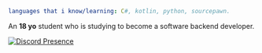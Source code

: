 ```yaml
languages that i know/learning: C#, kotlin, python, sourcepawn.
```

An **18 yo** student who is studying to become a software backend developer.


[![Discord Presence](https://lanyard.cnrad.dev/api/1041292965483651102)](https://discord.com/users/1041292965483651102)


